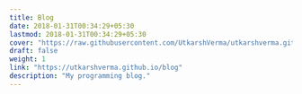 ```yaml
---
title: Blog
date: 2018-01-31T00:34:29+05:30
lastmod: 2018-01-31T00:34:29+05:30
cover: "https://raw.githubusercontent.com/UtkarshVerma/utkarshverma.github.io/source/content/cards/blog/cover.jpeg"
draft: false
weight: 1
link: "https://utkarshverma.github.io/blog"
description: "My programming blog."
---
```

